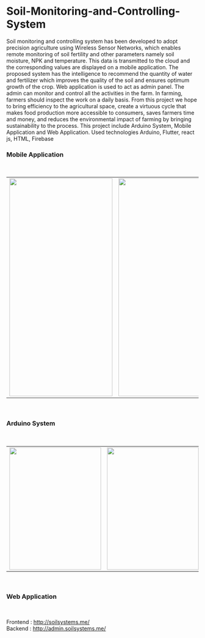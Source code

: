 # Soil-Monitoring-and-Controlling-System
Soil monitoring and controlling system has been developed to adopt precision agriculture using Wireless Sensor Networks, which enables remote monitoring of soil fertility and other parameters namely soil moisture, NPK and temperature. This data is transmitted to the cloud and the corresponding values are displayed on a mobile application. The proposed system has the intelligence to recommend the quantity of water and fertilizer which improves the quality of the soil and ensures optimum growth of the crop. Web application is used to act as admin panel. The admin can monitor and control all the activities in the farm. In farming, farmers should inspect the work on a daily basis. From this project we hope to bring efficiency to the agricultural space, create a virtuous cycle that makes food production more accessible to consumers, saves farmers time and money, and reduces the environmental impact of farming by bringing sustainability to the process. This project include Arduino System, Mobile Application and Web Application. Used technologies Arduino, Flutter, react js, HTML, Firebase

<h3>Mobile Application</h3><br>

<table border="0">
  <tr>
    <td><img src="https://github.com/Lakshan099/Soil-Monitoring-and-Controlling-System/blob/main/MoblieApp/Soil_NPK_App/ss/Screenshot_1655025312.png" height="570" width="270" ></td>
    <td><img src="https://github.com/Lakshan099/Soil-Monitoring-and-Controlling-System/blob/main/MoblieApp/Soil_NPK_App/ss/Screenshot_1655025319.png" height="570" width="270" ></td>
  <td><img src="https://github.com/Lakshan099/Soil-Monitoring-and-Controlling-System/blob/main/MoblieApp/Soil_NPK_App/ss/Screenshot_1655025331.png" height="570" width="270" ></td>
  </tr>
</table><br>

<h3>Arduino System</h3><br>

<table border="0">
  <tr>
    <td><img src="https://github.com/Lakshan099/Soil-Monitoring-and-Controlling-System/blob/main/ArduinoSystem/Soil_NPK_System/pics/1%20(3).jpeg" height="320" width="240" ></td>
    <td><img src="https://github.com/Lakshan099/Soil-Monitoring-and-Controlling-System/blob/main/ArduinoSystem/Soil_NPK_System/pics/1%20(4).jpeg" height="320" width="240" ></td>
    <td><img src="https://github.com/Lakshan099/Soil-Monitoring-and-Controlling-System/blob/main/ArduinoSystem/Soil_NPK_System/pics/1%20(5).jpeg" height="240" width="320" ></td>
  </tr>
</table><br>

<h3>Web Application</h3><br>

Frontend : http://soilsystems.me/ <br>
Backend : http://admin.soilsystems.me/


